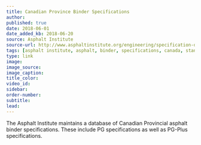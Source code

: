 ```yaml
---
title: Canadian Province Binder Specifications
author:
published: true
date: 2018-06-01
date_added_kb: 2018-06-20
source: Asphalt Institute
source-url: http://www.asphaltinstitute.org/engineering/specification-databases/canadian-province-binder-specifications/
tags: [asphalt institute, asphalt, binder, specifications, canada, standards]
type: link
image:
image_source:
image_caption:
title_color:
video_id:
sidebar:
order-number:
subtitle:
lead:
---
```

The Asphalt Institute maintains a database of Canadian Provincial asphalt binder specifications. These include PG specifications as well as PG-Plus specifications.

